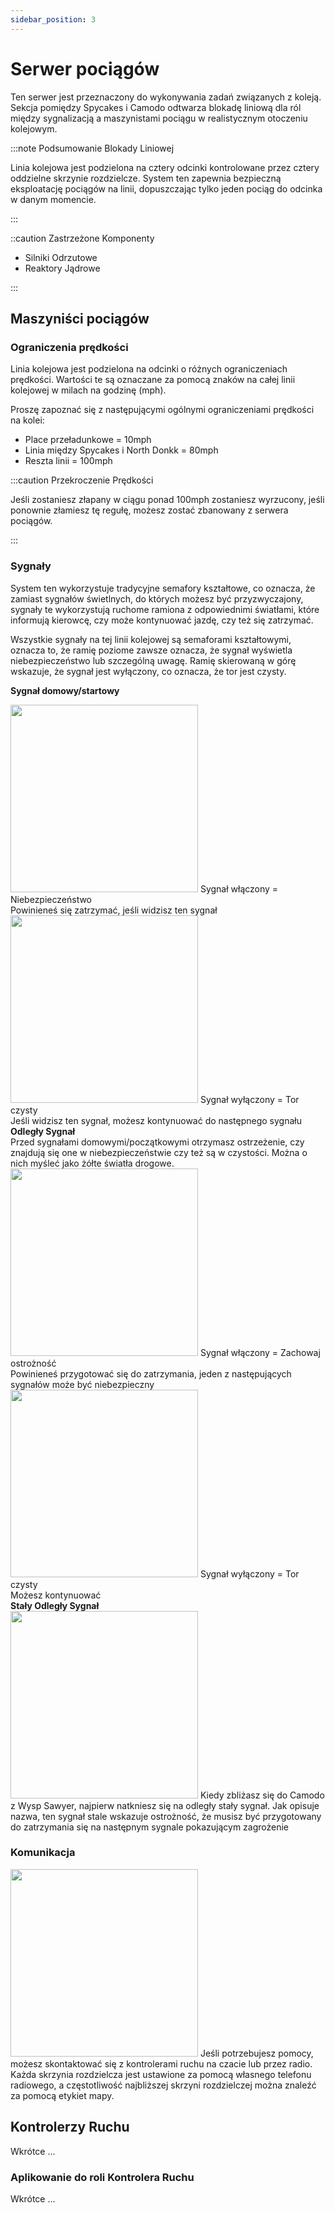 ```yaml
---
sidebar_position: 3
---
```






# Serwer pociągów

Ten serwer jest przeznaczony do wykonywania zadań związanych z koleją. Sekcja pomiędzy Spycakes i Camodo odtwarza blokadę liniową dla ról między sygnalizacją a maszynistami pociągu w realistycznym otoczeniu kolejowym.

:::note Podsumowanie Blokady Liniowej

Linia kolejowa jest podzielona na cztery odcinki kontrolowane przez cztery oddzielne skrzynie rozdzielcze. System ten zapewnia bezpieczną eksploatację pociągów na linii, dopuszczając tylko jeden pociąg do odcinka w danym momencie.

:::

::caution Zastrzeżone Komponenty

- Silniki Odrzutowe
- Reaktory Jądrowe

:::

## Maszyniści pociągów

### Ograniczenia prędkości

Linia kolejowa jest podzielona na odcinki o różnych ograniczeniach prędkości. Wartości te są oznaczane za pomocą znaków na całej linii kolejowej w milach na godzinę (mph).

Proszę zapoznać się z następującymi ogólnymi ograniczeniami prędkości na kolei:
- Place przeładunkowe = 10mph
- Linia między Spycakes i North Donkk = 80mph
- Reszta linii = 100mph

:::caution Przekroczenie Prędkości

Jeśli zostaniesz złapany w ciągu ponad 100mph zostaniesz wyrzucony, jeśli ponownie złamiesz tę regułę, możesz zostać zbanowany z serwera pociągów.

:::

### Sygnały
System ten wykorzystuje tradycyjne semafory kształtowe, co oznacza, że zamiast sygnałów świetlnych, do których możesz być przyzwyczajony, sygnały te wykorzystują ruchome ramiona z odpowiednimi światłami, które informują kierowcę, czy może kontynuować jazdę, czy też się zatrzymać.

Wszystkie sygnały na tej linii kolejowej są semaforami kształtowymi, oznacza to, że ramię poziome zawsze oznacza, że sygnał wyświetla niebezpieczeństwo lub szczególną uwagę. Ramię skierowaną w górę wskazuje, że sygnał jest wyłączony, co oznacza, że tor jest czysty.

<b>Sygnał domowy/startowy</b>

<div class="flex-vcenter mb-1">
    <img src="/img/trainsrv/trainsrvredsignal.png" width="300px"/>
    Sygnał włączony = Niebezpieczeństwo<br/>
    Powinieneś się zatrzymać, jeśli widzisz ten sygnał
  </div>
  <div class="flex-vcenter mb-1">
    <img src="/img/trainsrv/trainsrvgreensignal.png" width="300px"/>
    Sygnał wyłączony = Tor czysty<br/>
    Jeśli widzisz ten sygnał, możesz kontynuować do następnego sygnału
  </div>
<b>Odległy Sygnał</b><br/> Przed sygnałami domowymi/początkowymi otrzymasz ostrzeżenie, czy znajdują się one w niebezpieczeństwie czy też są w czystości. Można o nich myśleć jako żółte światła drogowe.
  <div class="flex-vcenter mb-1">
    <img src="/img/trainsrv/trainsrvyellowsignal1.png" width="300px"/>
    Sygnał włączony = Zachowaj ostrożność<br/>
    Powinieneś przygotować się do zatrzymania, jeden z następujących sygnałów może być niebezpieczny
  </div>
  <div class="flex-vcenter mb-1">
    <img src="/img/trainsrv/trainsrvyellowsignal2.png" width="300px"/>
    Sygnał wyłączony = Tor czysty<br/>
    Możesz kontynuować
  </div>
<b>Stały Odległy Sygnał</b>
  <div class="flex-vcenter mb-1">
    <img src="/img/trainsrv/trainsrvyellowsignal3.png" width="300px"/>
    Kiedy zbliżasz się do Camodo z Wysp Sawyer, najpierw natkniesz się na odległy stały sygnał. Jak opisuje nazwa, ten sygnał stale wskazuje ostrożność, że musisz być przygotowany do zatrzymania się na następnym sygnale pokazującym zagrożenie
  </div>

### Komunikacja

  <div class="flex-vcenter mb-1">
    <img src="/img/trainsrv/trainsrvcommbox.png" width="300px"/>
    Jeśli potrzebujesz pomocy, możesz skontaktować się z kontrolerami ruchu na czacie lub przez radio. Każda skrzynia rozdzielcza jest ustawione za pomocą własnego telefonu radiowego, a częstotliwość najbliższej skrzyni rozdzielczej można znaleźć za pomocą etykiet mapy.
  </div>

## Kontrolerzy Ruchu

Wkrótce ...

### Aplikowanie do roli Kontrolera Ruchu

Wkrótce ...
